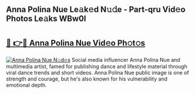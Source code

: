 ## Anna Polina Nue Le𝚊k𝚎d N𝚞𝚍e - Part-qru Vid𝚎o Photos Le𝚊ks WBw0l

# <h2><a href="http://fb6w61x.evod.top/?m=Anna+Polina+Nue">🔗 👉🔴 Anna Polina Nue Vid𝚎o Ph𝚘t𝚘s</a></h2>

[![Anna Polina Nue N𝚞d𝚎s](https://i.imgur.com/8V9OHl7.gif)](http://fb6w61x.evod.top/?m=Anna+Polina+Nue)
Social media influencer Anna Polina Nue and multimedia artist, famed for publishing dance and lifestyle material through viral dance trends and short videos. Anna Polina Nue public image is one of strength and courage, but he's also known for his vulnerability and emotional depth. 
